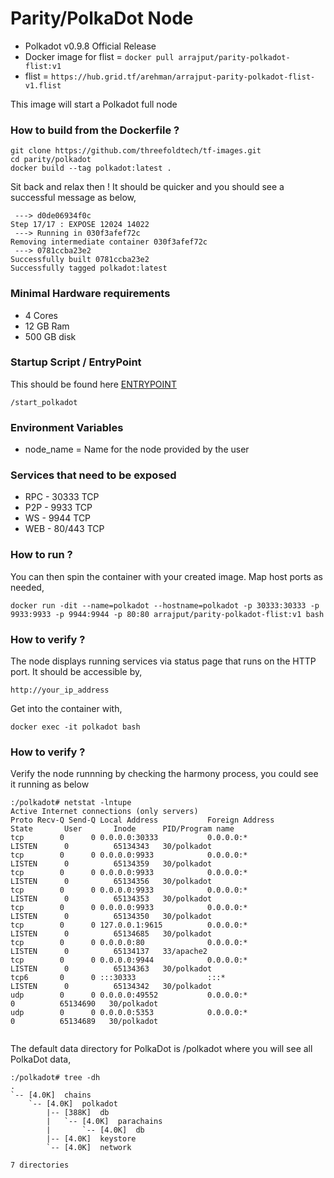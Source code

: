 # Parity/PolkaDot Node

* Polkadot v0.9.8 Official Release
* Docker image for flist = ```docker pull arrajput/parity-polkadot-flist:v1```
* flist = ```https://hub.grid.tf/arehman/arrajput-parity-polkadot-flist-v1.flist```

This image will start a Polkadot full node 

### How to build from the Dockerfile ?

```
git clone https://github.com/threefoldtech/tf-images.git
cd parity/polkadot
docker build --tag polkadot:latest .
```
Sit back and relax then ! It should be quicker and you should see a successful message as below,

```
 ---> d0de06934f0c
Step 17/17 : EXPOSE 12024 14022
 ---> Running in 030f3afef72c
Removing intermediate container 030f3afef72c
 ---> 0781ccba23e2
Successfully built 0781ccba23e2
Successfully tagged polkadot:latest
```

### Minimal Hardware requirements

  * 4 Cores
  * 12 GB Ram
  * 500 GB disk

### Startup Script / EntryPoint

This should be found here [ENTRYPOINT](scripts/start_polkadot)

```/start_polkadot```

### Environment Variables

* node_name = Name for the node provided by the user

### Services that need to be exposed

* RPC - 30333 TCP 
* P2P - 9933 TCP 
* WS  - 9944 TCP
* WEB - 80/443 TCP

### How to run ?

You can then spin the container with your created image. Map host ports as needed,

```docker run -dit --name=polkadot --hostname=polkadot -p 30333:30333 -p 9933:9933 -p 9944:9944 -p 80:80 arrajput/parity-polkadot-flist:v1 bash```
 
### How to verify ?

The node displays running services via status page that runs on the HTTP port. It should be accessible by,

```http://your_ip_address```

Get into the container with,

```docker exec -it polkadot bash```

### How to verify ?

Verify the node runnning by checking the harmony process, you could see it running as below

```
:/polkadot# netstat -lntupe
Active Internet connections (only servers)
Proto Recv-Q Send-Q Local Address           Foreign Address         State       User       Inode      PID/Program name
tcp        0      0 0.0.0.0:30333           0.0.0.0:*               LISTEN      0          65134343   30/polkadot
tcp        0      0 0.0.0.0:9933            0.0.0.0:*               LISTEN      0          65134359   30/polkadot
tcp        0      0 0.0.0.0:9933            0.0.0.0:*               LISTEN      0          65134356   30/polkadot
tcp        0      0 0.0.0.0:9933            0.0.0.0:*               LISTEN      0          65134353   30/polkadot
tcp        0      0 0.0.0.0:9933            0.0.0.0:*               LISTEN      0          65134350   30/polkadot
tcp        0      0 127.0.0.1:9615          0.0.0.0:*               LISTEN      0          65134685   30/polkadot
tcp        0      0 0.0.0.0:80              0.0.0.0:*               LISTEN      0          65134137   33/apache2
tcp        0      0 0.0.0.0:9944            0.0.0.0:*               LISTEN      0          65134363   30/polkadot
tcp6       0      0 :::30333                :::*                    LISTEN      0          65134342   30/polkadot
udp        0      0 0.0.0.0:49552           0.0.0.0:*                           0          65134690   30/polkadot
udp        0      0 0.0.0.0:5353            0.0.0.0:*                           0          65134689   30/polkadot


```

The default data directory for PolkaDot is /polkadot where you will see all PolkaDot data,

```
:/polkadot# tree -dh
.
`-- [4.0K]  chains
    `-- [4.0K]  polkadot
        |-- [388K]  db
        |   `-- [4.0K]  parachains
        |       `-- [4.0K]  db
        |-- [4.0K]  keystore
        `-- [4.0K]  network

7 directories
```
